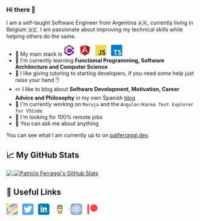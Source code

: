 ### Hi there 👋

I am a self-taught Software Engineer from Argentina 🇦🇷, currently living in Belgium 🇧🇪. I am passionate about improving my technical skills while helping others do the same.

- 🔭 My main stack is
  <img src="https://raw.githubusercontent.com/devicons/devicon/master/icons/csharp/csharp-original.svg" alt="csharp"  height="30"/>&nbsp;&nbsp;
  <img src="https://raw.githubusercontent.com/devicons/devicon/master/icons/angularjs/angularjs-original.svg" alt="angular" height="30"/>&nbsp;&nbsp;
  <img src="https://raw.githubusercontent.com/devicons/devicon/master/icons/javascript/javascript-original.svg" alt="javascript" height="30"/>&nbsp;&nbsp;
  <img src="https://raw.githubusercontent.com/devicons/devicon/master/icons/typescript/typescript-original.svg" alt="typescript" height="30"/>
- 🌱 I'm currently learning **Functional Programming, Software Architecture and Computer Science**
- 👯 I like giving tutoring to starting developers, if you need some help just raise your hand ✋
- ✏️ I like to blog about **Software Development, Motivation, Career Advice and Philosophy** in my own Spanish [blog](https://www.patferraggi.dev/blog)
- 🔭 I'm currently working on `Maruja` and the `Angular/Karma Test Explorer for VSCode`
- 🤔 I'm looking for 100% remote jobs
- 💬 You can ask me about anything

You can see what I am currently up to on [patferraggi.dev](https://www.patferraggi.dev).

## &#x1f4c8; My GitHub Stats

<a href="https://github.com/raagh/raagh">
  <img align="center" src="https://github-readme-stats.vercel.app/api/top-langs/?username=raagh&hide=java,html" />
</a>

<a href="https://github.com/raagh/raagh">
  <img align="center" src="https://github-readme-stats.vercel.app/api?username=raagh&show_icons=true&line_height=27&count_private=true" alt="Patricio Ferraggi's GitHub Stats" />
</a>

## 📇 Useful Links

<p align='left'>
<a href="https://dev.to/patferraggi"><img height="30" src="https://github.com/Raagh/Raagh/raw/master/dev.png?raw=true"></a>&nbsp;&nbsp;
<a href="https://twitter.com/patferraggi"><img height="30" src="https://github.com/Raagh/Raagh/raw/master/twitter.png?raw=true"></a>&nbsp;&nbsp;
<a href="https://www.linkedin.com/in/patricio-ferraggi-ares/"><img height="30" src="https://github.com/Raagh/Raagh/raw/master/linkedin.png?raw=true"></a>&nbsp;&nbsp;
<a href="https://buymeacoffee.com/Iul0hT2"><img height="30" src="https://github.com/Raagh/Raagh/raw/master/by-me-a-coffee.png?raw=true"></a>&nbsp;&nbsp;
<a href="https://cafecito.app/patferraggi"><img height="30" src="https://github.com/Raagh/Raagh/raw/master/cafecito_logo.png?raw=true"></a>&nbsp;&nbsp;
<a href="https://www.patreon.com/patferraggi"><img height="30" src="https://github.com/Raagh/Raagh/raw/master/patreon.png?raw=true"></a>
</p>
